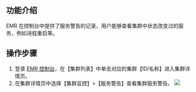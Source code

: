 ## 功能介绍
EMR 在控制台中提供了服务警告的记录，用户能够查看集群中状态改变过的服务，例如进程重启等。

## 操作步骤
1. 登录 [EMR 控制台](https://console.cloud.tencent.com/emr)，在【集群列表】中单击对应的集群【ID/名称】进入集群详情页。
2. 在集群详情页中选择【集群监控】>【服务警告】查看集群服务警告。
![](https://main.qcloudimg.com/raw/5b45edb333e0fdbeffefcc4e0a8814d1.png)
